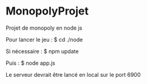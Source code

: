 # MonopolyProjet
Projet de monopoly en node js

Pour lancer le jeu : 
$ cd ./node

Si nécessaire : 
$ npm update

Puis : 
$ node app.js

Le serveur devrait être lancé en local sur le port 6900